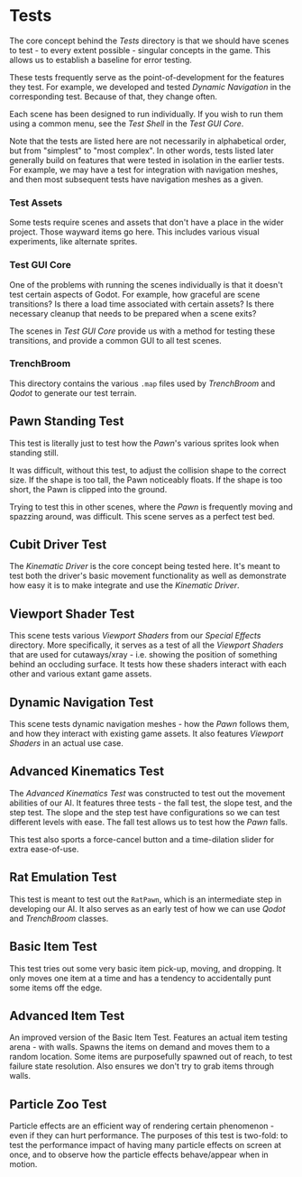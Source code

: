 # Tests
The core concept behind the *Tests* directory is that we should have scenes to test - to every extent possible - singular concepts in the game. This allows us to establish a baseline for error testing.

These tests frequently serve as the point-of-development for the features they test. For example, we developed and tested *Dynamic Navigation* in the corresponding test. Because of that, they change often.

Each scene has been designed to run individually. If you wish to run them using a common menu, see the *Test Shell* in the *Test GUI Core*.

Note that the tests are listed here are not necessarily in alphabetical order, but from "simplest" to "most complex". In other words, tests listed later generally build on features that were tested in isolation in the earlier tests. For example, we may have a test for integration with navigation meshes, and then most subsequent tests have navigation meshes as a given.

### Test Assets
Some tests require scenes and assets that don't have a place in the wider project. Those wayward items go here. This includes various visual experiments, like alternate sprites.

### Test GUI Core
One of the problems with running the scenes individually is that it doesn't test certain aspects of Godot. For example, how graceful are scene transitions? Is there a load time associated with certain assets? Is there necessary cleanup that needs to be prepared when a scene exits?

The scenes in *Test GUI Core* provide us with a method for testing these transitions, and provide a common GUI to all test scenes. 

### TrenchBroom
This directory contains the various `.map` files used by *TrenchBroom* and *Qodot* to generate our test terrain.

## Pawn Standing Test
This test is literally just to test how the *Pawn*'s various sprites look when standing still.

It was difficult, without this test, to adjust the collision shape to the correct size. If the shape is too tall, the Pawn noticeably floats. If the shape is too short, the Pawn is clipped into the ground.

Trying to test this in other scenes, where the *Pawn* is frequently moving and spazzing around, was difficult. This scene serves as a perfect test bed.

## Cubit Driver Test
The *Kinematic Driver* is the core concept being tested here. It's meant to test both the driver's basic movement functionality as well as demonstrate how easy it is to make integrate and use the *Kinematic Driver*.

## Viewport Shader Test
This scene tests various *Viewport Shaders* from our *Special Effects* directory. More specifically, it serves as a test of all the *Viewport Shaders* that are used for cutaways/xray - i.e. showing the position of something behind an occluding surface. It tests how these shaders interact with each other and various extant game assets.

## Dynamic Navigation Test
This scene tests dynamic navigation meshes - how the *Pawn* follows them, and how they interact with existing game assets. It also features *Viewport Shaders* in an actual use case.

## Advanced Kinematics Test
The *Advanced Kinematics Test* was constructed to test out the movement abilities of our AI. It features three tests - the fall test, the slope test, and the step test. The slope and the step test have configurations so we can test different levels with ease. The fall test allows us to test how the *Pawn* falls.

This test also sports a force-cancel button and a time-dilation slider for extra ease-of-use.

## Rat Emulation Test
This test is meant to test out the `RatPawn`, which is an intermediate step in developing our AI. It also serves as an early test of how we can use *Qodot* and *TrenchBroom* classes. 

## Basic Item Test
This test tries out some very basic item pick-up, moving, and dropping. It only moves one item at a time and has a tendency to accidentally punt some items off the edge.

## Advanced Item Test
An improved version of the Basic Item Test. Features an actual item testing arena - with walls. Spawns the items on demand and moves them to a random location. Some items are purposefully spawned out of reach, to test failure state resolution. Also ensures we don't try to grab items through walls.

## Particle Zoo Test
Particle effects are an efficient way of rendering certain phenomenon - even if they can hurt performance. The purposes of this test is two-fold: to test the performance impact of having many particle effects on screen at once, and to observe how the particle effects behave/appear when in motion.